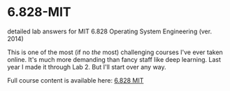 # 6.828-MIT
detailed lab answers for MIT 6.828 Operating System Engineering (ver. 2014)

This is one of the most (if no _the_ most) challenging courses I've ever taken online. It's much more demanding than fancy staff like deep learning. Last year I made it through Lab 2. But I'll start over any way.

Full course content is available here:
[6.828 MIT](https://pdos.csail.mit.edu/6.828/2014/)
